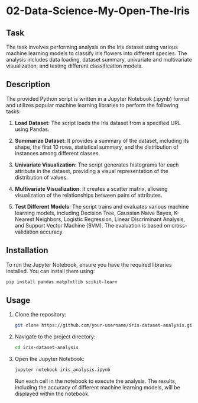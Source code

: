 # 02-Data-Science-My-Open-The-Iris

## Task

The task involves performing analysis on the Iris dataset using various machine learning models to classify iris flowers into different species. The analysis includes data loading, dataset summary, univariate and multivariate visualization, and testing different classification models.

## Description

The provided Python script is written in a Jupyter Notebook (.ipynb) format and utilizes popular machine learning libraries to perform the following tasks:

1. **Load Dataset**: The script loads the Iris dataset from a specified URL using Pandas.

2. **Summarize Dataset**: It provides a summary of the dataset, including its shape, the first 10 rows, statistical summary, and the distribution of instances among different classes.

3. **Univariate Visualization**: The script generates histograms for each attribute in the dataset, providing a visual representation of the distribution of values.

4. **Multivariate Visualization**: It creates a scatter matrix, allowing visualization of the relationships between pairs of attributes.

5. **Test Different Models**: The script trains and evaluates various machine learning models, including Decision Tree, Gaussian Naive Bayes, K-Nearest Neighbors, Logistic Regression, Linear Discriminant Analysis, and Support Vector Machine (SVM). The evaluation is based on cross-validation accuracy.

## Installation

To run the Jupyter Notebook, ensure you have the required libraries installed. You can install them using:

```bash
pip install pandas matplotlib scikit-learn
```

## Usage

1. Clone the repository:

   ```bash
   git clone https://github.com/your-username/iris-dataset-analysis.git
   ```

2. Navigate to the project directory:

   ```bash
   cd iris-dataset-analysis
   ```

3. Open the Jupyter Notebook:

   ```bash
   jupyter notebook iris_analysis.ipynb
   ```

   Run each cell in the notebook to execute the analysis. The results, including the accuracy of different machine learning models, will be displayed within the notebook.